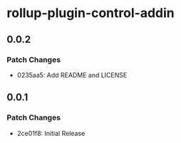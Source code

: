 # rollup-plugin-control-addin

## 0.0.2

### Patch Changes

- 0235aa5: Add README and LICENSE

## 0.0.1

### Patch Changes

- 2ce01f8: Initial Release
